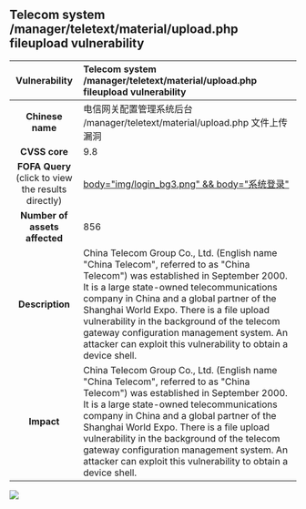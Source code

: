 ## Telecom system /manager/teletext/material/upload.php fileupload vulnerability

|   **Vulnerability**  | **Telecom system /manager/teletext/material/upload.php fileupload vulnerability**  |
| :----:   | :-----|
| **Chinese name**  | 电信网关配置管理系统后台 /manager/teletext/material/upload.php 文件上传漏洞 |
| **CVSS core**  | 9.8 |
| **FOFA Query**  (click to view the results directly)| [body="img/login_bg3.png" && body="系统登录"](https://fofa.info/result?qbase64=Ym9keT0iaW1nL2xvZ2luX2JnMy5wbmciICYmIGJvZHk9Iuezu%2Be7n%2BeZu%2BW9lSI%3D) |
| **Number of assets affected**  | 856 |
| **Description**  | China Telecom Group Co., Ltd. (English name \"China Telecom\", referred to as \"China Telecom\") was established in September 2000. It is a large state-owned telecommunications company in China and a global partner of the Shanghai World Expo. There is a file upload vulnerability in the background of the telecom gateway configuration management system. An attacker can exploit this vulnerability to obtain a device shell.|
| **Impact** | China Telecom Group Co., Ltd. (English name \"China Telecom\", referred to as \"China Telecom\") was established in September 2000. It is a large state-owned telecommunications company in China and a global partner of the Shanghai World Expo. There is a file upload vulnerability in the background of the telecom gateway configuration management system. An attacker can exploit this vulnerability to obtain a device shell. |

![](https://s3.bmp.ovh/imgs/2023/06/21/dd91a5dac2dab90d.gif)
